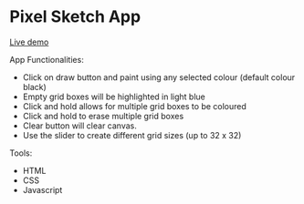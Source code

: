 # Pixel Sketch App

[Live demo](https://mwahyd.github.io/TOP-projects/04-sketch/index-sketch.html)

App Functionalities:

- Click on draw button and paint using any selected colour (default colour black)
- Empty grid boxes will be highlighted in light blue
- Click and hold allows for multiple grid boxes to be coloured
- Click and hold to erase multiple grid boxes
- Clear button will clear canvas.
- Use the slider to create different grid sizes (up to 32 x 32)

Tools:

- HTML
- CSS
- Javascript
